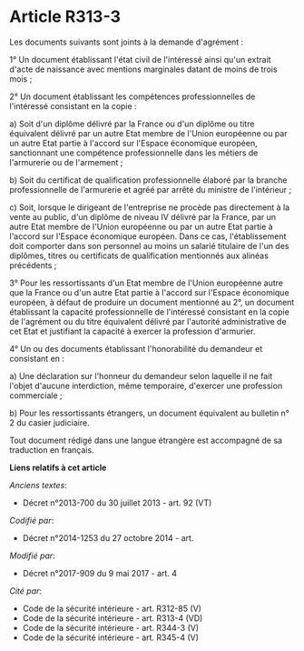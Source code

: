 # Article R313-3

Les documents suivants sont joints à la demande d'agrément :

1° Un document établissant l'état civil de l'intéressé ainsi qu'un extrait d'acte de naissance avec mentions marginales
datant de moins de trois mois ;

2° Un document établissant les compétences professionnelles de l'intéressé consistant en la copie :

a) Soit d'un diplôme délivré par la France ou d'un diplôme ou titre équivalent délivré par un autre Etat membre de l'Union
européenne ou par un autre Etat partie à l'accord sur l'Espace économique européen, sanctionnant une compétence
professionnelle dans les métiers de l'armurerie ou de l'armement ;

b) Soit du certificat de qualification professionnelle élaboré par la branche professionnelle de l'armurerie et agréé par
arrêté du ministre de l'intérieur ;

c) Soit, lorsque le dirigeant de l'entreprise ne procède pas directement à la vente au public, d'un diplôme de niveau IV
délivré par la France, par un autre Etat membre de l'Union européenne ou par un autre Etat partie à l'accord sur l'Espace
économique européen. Dans ce cas, l'établissement doit comporter dans son personnel au moins un salarié titulaire de l'un des
diplômes, titres ou certificats de qualification mentionnés aux alinéas précédents ;

3° Pour les ressortissants d'un Etat membre de l'Union européenne autre que la France ou d'un autre Etat partie à l'accord
sur l'Espace économique européen, à défaut de produire un document mentionné au 2°, un document établissant la capacité
professionnelle de l'intéressé consistant en la copie de l'agrément ou du titre équivalent délivré par l'autorité
administrative de cet Etat et justifiant la capacité à exercer la profession d'armurier.

4° Un ou des documents établissant l'honorabilité du demandeur et consistant en :

a) Une déclaration sur l'honneur du demandeur selon laquelle il ne fait l'objet d'aucune interdiction, même temporaire,
d'exercer une profession commerciale ;

b) Pour les ressortissants étrangers, un document équivalent au bulletin n° 2 du casier judiciaire.

Tout document rédigé dans une langue étrangère est accompagné de sa traduction en français.

**Liens relatifs à cet article**

_Anciens textes_:

  - Décret n°2013-700 du 30 juillet 2013 - art. 92 (VT)

_Codifié par_:

  - Décret n°2014-1253 du 27 octobre 2014 - art.

_Modifié par_:

  - Décret n°2017-909 du 9 mai 2017 - art. 4

_Cité par_:

  - Code de la sécurité intérieure - art. R312-85 (V)
  - Code de la sécurité intérieure - art. R313-4 (VD)
  - Code de la sécurité intérieure - art. R344-3 (V)
  - Code de la sécurité intérieure - art. R345-4 (V)
